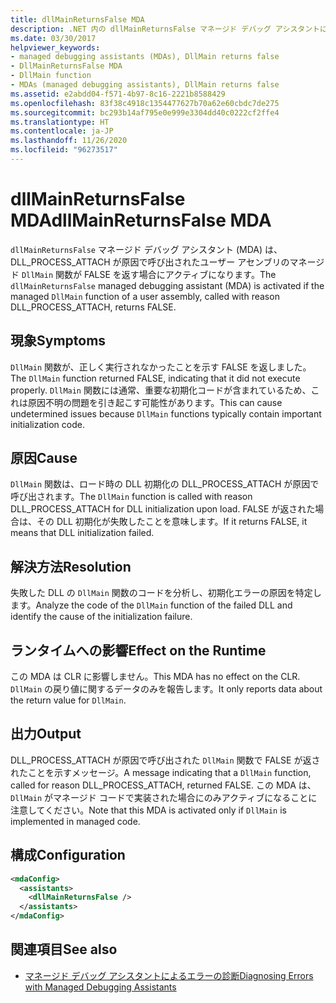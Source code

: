 ```yaml
---
title: dllMainReturnsFalse MDA
description: .NET 内の dllMainReturnsFalse マネージド デバッグ アシスタントについて説明します。 この MDA は、DLL の初期化に失敗した場合にアクティブになります。
ms.date: 03/30/2017
helpviewer_keywords:
- managed debugging assistants (MDAs), DllMain returns false
- DllMainReturnsFalse MDA
- DllMain function
- MDAs (managed debugging assistants), DllMain returns false
ms.assetid: e2abdd04-f571-4b97-8c16-2221b8588429
ms.openlocfilehash: 83f38c4918c1354477627b70a62e60cbdc7de275
ms.sourcegitcommit: bc293b14af795e0e999e3304dd40c0222cf2ffe4
ms.translationtype: HT
ms.contentlocale: ja-JP
ms.lasthandoff: 11/26/2020
ms.locfileid: "96273517"
---
```

# <a name="dllmainreturnsfalse-mda"></a><span data-ttu-id="63aba-104">dllMainReturnsFalse MDA</span><span class="sxs-lookup"><span data-stu-id="63aba-104">dllMainReturnsFalse MDA</span></span>

<span data-ttu-id="63aba-105">`dllMainReturnsFalse` マネージド デバッグ アシスタント (MDA) は、DLL_PROCESS_ATTACH が原因で呼び出されたユーザー アセンブリのマネージド `DllMain` 関数が FALSE を返す場合にアクティブになります。</span><span class="sxs-lookup"><span data-stu-id="63aba-105">The `dllMainReturnsFalse` managed debugging assistant (MDA) is activated if the managed `DllMain` function of a user assembly, called with reason DLL_PROCESS_ATTACH, returns FALSE.</span></span>  
  
## <a name="symptoms"></a><span data-ttu-id="63aba-106">現象</span><span class="sxs-lookup"><span data-stu-id="63aba-106">Symptoms</span></span>  

 <span data-ttu-id="63aba-107">`DllMain` 関数が、正しく実行されなかったことを示す FALSE を返しました。</span><span class="sxs-lookup"><span data-stu-id="63aba-107">The `DllMain` function returned FALSE, indicating that it did not execute properly.</span></span> <span data-ttu-id="63aba-108">`DllMain` 関数には通常、重要な初期化コードが含まれているため、これは原因不明の問題を引き起こす可能性があります。</span><span class="sxs-lookup"><span data-stu-id="63aba-108">This can cause undetermined issues because `DllMain` functions typically contain important initialization code.</span></span>  
  
## <a name="cause"></a><span data-ttu-id="63aba-109">原因</span><span class="sxs-lookup"><span data-stu-id="63aba-109">Cause</span></span>  

 <span data-ttu-id="63aba-110">`DllMain` 関数は、ロード時の DLL 初期化の DLL_PROCESS_ATTACH が原因で呼び出されます。</span><span class="sxs-lookup"><span data-stu-id="63aba-110">The `DllMain` function is called with reason DLL_PROCESS_ATTACH for DLL initialization upon load.</span></span> <span data-ttu-id="63aba-111">FALSE が返された場合は、その DLL 初期化が失敗したことを意味します。</span><span class="sxs-lookup"><span data-stu-id="63aba-111">If it returns FALSE, it means that DLL initialization failed.</span></span>  
  
## <a name="resolution"></a><span data-ttu-id="63aba-112">解決方法</span><span class="sxs-lookup"><span data-stu-id="63aba-112">Resolution</span></span>  

 <span data-ttu-id="63aba-113">失敗した DLL の `DllMain` 関数のコードを分析し、初期化エラーの原因を特定します。</span><span class="sxs-lookup"><span data-stu-id="63aba-113">Analyze the code of the `DllMain` function of the failed DLL and identify the cause of the initialization failure.</span></span>  
  
## <a name="effect-on-the-runtime"></a><span data-ttu-id="63aba-114">ランタイムへの影響</span><span class="sxs-lookup"><span data-stu-id="63aba-114">Effect on the Runtime</span></span>  

 <span data-ttu-id="63aba-115">この MDA は CLR に影響しません。</span><span class="sxs-lookup"><span data-stu-id="63aba-115">This MDA has no effect on the CLR.</span></span> <span data-ttu-id="63aba-116">`DllMain` の戻り値に関するデータのみを報告します。</span><span class="sxs-lookup"><span data-stu-id="63aba-116">It only reports data about the return value for `DllMain`.</span></span>  
  
## <a name="output"></a><span data-ttu-id="63aba-117">出力</span><span class="sxs-lookup"><span data-stu-id="63aba-117">Output</span></span>  

 <span data-ttu-id="63aba-118">DLL_PROCESS_ATTACH が原因で呼び出された `DllMain` 関数で FALSE が返されたことを示すメッセージ。</span><span class="sxs-lookup"><span data-stu-id="63aba-118">A message indicating that a `DllMain` function, called for reason DLL_PROCESS_ATTACH, returned FALSE.</span></span> <span data-ttu-id="63aba-119">この MDA は、`DllMain` がマネージド コードで実装された場合にのみアクティブになることに注意してください。</span><span class="sxs-lookup"><span data-stu-id="63aba-119">Note that this MDA is activated only if `DllMain` is implemented in managed code.</span></span>  
  
## <a name="configuration"></a><span data-ttu-id="63aba-120">構成</span><span class="sxs-lookup"><span data-stu-id="63aba-120">Configuration</span></span>  
  
```xml  
<mdaConfig>  
  <assistants>  
    <dllMainReturnsFalse />  
  </assistants>  
</mdaConfig>  
```  
  
## <a name="see-also"></a><span data-ttu-id="63aba-121">関連項目</span><span class="sxs-lookup"><span data-stu-id="63aba-121">See also</span></span>

- [<span data-ttu-id="63aba-122">マネージド デバッグ アシスタントによるエラーの診断</span><span class="sxs-lookup"><span data-stu-id="63aba-122">Diagnosing Errors with Managed Debugging Assistants</span></span>](diagnosing-errors-with-managed-debugging-assistants.md)
